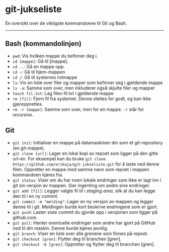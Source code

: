 # git-jukseliste
En oversikt over de viktigste kommandoene til Git og Bash.


---
## Bash (kommandolinjen)

* `pwd`: Vis hvilken mappe du befinner deg i.
* `cd [mappe]`: Gå til \[mappe].
* `cd ..`: Gå en mappe opp.
* `cd ~`: Gå til hjem-mappen
* `cd /`: Gå til systemes rotmappe
* `ls`: Vis en liste over filer og mapper som befinner seg i gjeldende mappe
* `ls -a`: Samme som over, men inkluderer også skjulte filer og mapper
* `touch fil.txt`: Lag filen fil.txt i gjeldende mappe
* `rm [fil]`: Fjern fil fra systemet. Denne slettes for godt, og kan ikke gjenopprettes.
* `rm -r [mappe]`: Samme som over, men for en mappe. `-r` står for _recursive_.

## Git
* `git init`: Initialiser en mappe på datamaskinen din som et git-repository (en git-mappe).
* `git clone [url]`: Lager en lokal kopi av repoet som ligger på den gitte url-en. For eksempel kan du bruke  `git clone https://github.com/erikaja/git-jukseliste.git` for å laste ned denne filen. Oppretter en mappe med samme navn som repoet i mappen kommandoen kjøres fra.
* `git status`: Viser om du har noen lokale endringer som ikke er lagt inn i git sin versjon av mappen. Sier ingenting om andre sine endringer.
* `git add [fil]`: Legger valgte fil til i _staging area_, slik at du kan legge den til i en ny _commit_.
* `git commit -m "melding"`: Lager en ny versjon av mappen og legger denne til i git. Meldingen burde kort beskrive endringene som er gjort.
* `git push`: Laster siste commit du gjorde opp i versjonen som ligger på github.com.
* `git pull`: Henter eventuelle endringer som andre har gjort på GitHub ned til din maskin. Denne burde kjøres jevnlig.
* `git branch`: Viser en liste over alle grenene som finnes på repoet.
* `git checkout [gren]`: Flytter deg til branchen [gren].
* `git checkout -b [gren]`: Oppretter og flytter deg til branchen [gren].